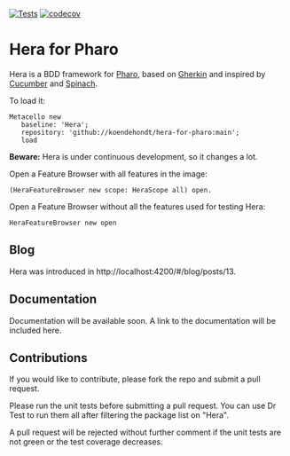 [![Tests](https://github.com/koendehondt/hera-for-pharo/actions/workflows/main.yml/badge.svg)](https://github.com/koendehondt/hera-for-pharo/actions/workflows/main.yml) [![codecov](https://codecov.io/gh/koendehondt/hera-for-pharo/graph/badge.svg?token=TJ1JGZUBTM)](https://codecov.io/gh/koendehondt/hera-for-pharo)

# Hera for Pharo

Hera is a BDD framework for [Pharo](https://www.pharo.org), based on [Gherkin](https://cucumber.io/docs/gherkin/) and inspired by [Cucumber](https://cucumber.io) and [Spinach](https://github.com/codegram/spinach).

To load it:

```smalltalk
Metacello new
   baseline: 'Hera';
   repository: 'github://koendehondt/hera-for-pharo:main';
   load
```

**Beware:** Hera is under continuous development, so it changes a lot.

Open a Feature Browser with all features in the image:
```smalltalk
(HeraFeatureBrowser new scope: HeraScope all) open.
```

Open a Feature Browser without all the features used for testing Hera:
```smalltalk
HeraFeatureBrowser new open
```
## Blog

Hera was introduced in http://localhost:4200/#/blog/posts/13.

## Documentation

Documentation will be available soon. A link to the documentation will be included here.

## Contributions

If you would like to contribute, please fork the repo and submit a pull request.

Please run the unit tests before submitting a pull request. You can use Dr Test to run them all after filtering the package list on "Hera".

A pull request will be rejected without further comment if the unit tests are not green or the test coverage decreases.
